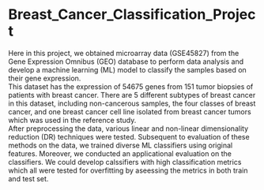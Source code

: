 # Breast_Cancer_Classification_Project

Here in this project, we obtained microarray data (GSE45827) from the Gene Expression
Omnibus (GEO) database to perform data analysis and develop a machine learning (ML) model
to classify the samples based on their gene expression.\
This dataset has the expression of 54675 genes from 151 tumor biopsies of patients with breast cancer. There are 5 different
subtypes of breast cancer in this dataset, including non-cancerous samples, the four classes of
breast cancer, and one breast cancer cell line isolated from breast cancer tumors which was used
in the reference study.\
After preprocessing the data, various linear and non-linear dimensionality reduction (DR) techniques were tested.
Subsequent to evaluation of these methods on the data, we trained diverse ML classifiers using original features. Moreover, we conducted an applicational
evaluation on the classifiers. We could develop calssifiers with high classification metrics which all were tested for
overfitting by aseessing the metrics in both train and test set.
